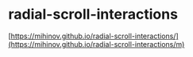 # radial-scroll-interactions
[https://mihinov.github.io/radial-scroll-interactions/](https://mihinov.github.io/radial-scroll-interactions/m)
